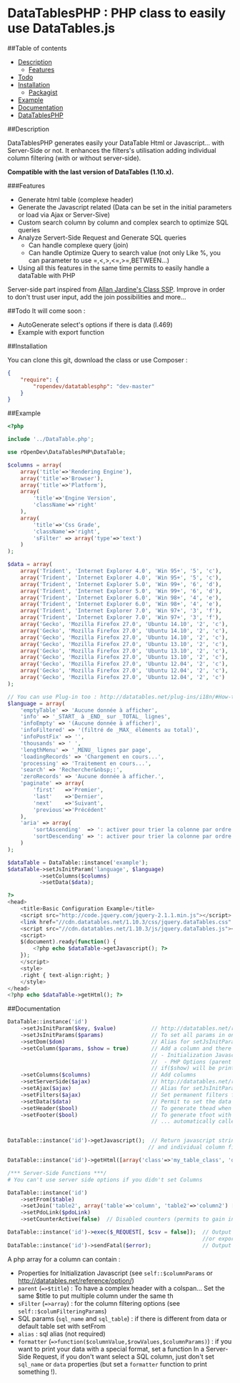 DataTablesPHP : PHP class to easily use DataTables.js
================================================

##Table of contents
* [Description](#description)
    * [Features](#features)
* [Todo](#todo)
* [Installation](#installation)
    * [Packagist](https://packagist.org/packages/ropendev/datatablesphp)
* [Example](#example)
* [Documentation](#documentation)
* [DataTablesPHP](http://www.robin-d.fr/DataTablesPHP/)

##Description

DataTablesPHP generates easily your DataTable Html or Javascript... with Server-Side or not. It enhances the filters's utilisation adding individual column filtering (with or without server-side).

**Compatible with the last version of DataTables (1.10.x).**

###Features
* Generate html table (complexe header)
* Generate the Javascript related (Data can be set in the initial parameters or load via Ajax or Server-Sive)
* Custom search column by column and complex search to optimize SQL queries
* Analyze Servert-Side Request and Generate SQL queries
    * Can handle complexe query (join)
    * Can handle Optimize Query to search value (not only Like %, you can parameter to use =,<,>,<=,>=,BETWEEN...)
* Using all this features in the same time permits to easily handle a dataTable with PHP

Server-side part inspired from [Allan Jardine's Class SSP](https://github.com/DataTables/DataTables/blob/master/examples/server_side/scripts/ssp.class.php). Improve in order to don't trust user input, add the join possibilities and more...

##Todo
It will come soon :
* AutoGenerate select's options if there is data (l.469)
* Example with export function

##Installation

You can clone this git, download the class or use Composer :
```json
{
    "require": {
        "ropendev/datatablesphp": "dev-master"
    }
}
```

##Example

```php
<?php

include '../DataTable.php';

use rOpenDev\DataTablesPHP\DataTable;

$columns = array(
    array('title'=>'Rendering Engine'),
    array('title'=>'Browser'),
    array('title'=>'Platform'),
    array(
        'title'=>'Engine Version',
        'className'=>'right'
    ),
    array(
        'title'=>'Css Grade',
        'className'=>'right',
        'sFilter' => array('type'=>'text')
    )
);

$data = array(
    array('Trident', 'Internet Explorer 4.0', 'Win 95+', '5', 'c'),
    array('Trident', 'Internet Explorer 4.0', 'Win 95+', '5', 'c'),
    array('Trident', 'Internet Explorer 5.0', 'Win 99+', '6', 'd'),
    array('Trident', 'Internet Explorer 5.0', 'Win 99+', '6', 'd'),
    array('Trident', 'Internet Explorer 6.0', 'Win 98+', '4', 'e'),
    array('Trident', 'Internet Explorer 6.0', 'Win 98+', '4', 'e'),
    array('Trident', 'Internet Explorer 7.0', 'Win 97+', '3', 'f'),
    array('Trident', 'Internet Explorer 7.0', 'Win 97+', '3', 'f'),
    array('Gecko', 'Mozilla Firefox 27.0', 'Ubuntu 14.10', '2', 'c'),
    array('Gecko', 'Mozilla Firefox 27.0', 'Ubuntu 14.10', '2', 'c'),
    array('Gecko', 'Mozilla Firefox 27.0', 'Ubuntu 14.10', '2', 'c'),
    array('Gecko', 'Mozilla Firefox 27.0', 'Ubuntu 13.10', '2', 'c'),
    array('Gecko', 'Mozilla Firefox 27.0', 'Ubuntu 13.10', '2', 'c'),
    array('Gecko', 'Mozilla Firefox 27.0', 'Ubuntu 13.10', '2', 'c'),
    array('Gecko', 'Mozilla Firefox 27.0', 'Ubuntu 12.04', '2', 'c'),
    array('Gecko', 'Mozilla Firefox 27.0', 'Ubuntu 12.04', '2', 'c'),
    array('Gecko', 'Mozilla Firefox 27.0', 'Ubuntu 12.04', '2', 'c')
);

// You can use Plug-in too : http://datatables.net/plug-ins/i18n/#How-to-use
$language = array(
    'emptyTable' => 'Aucune donnée à afficher',
    'info' => '_START_ à _END_ sur _TOTAL_ lignes',
    'infoEmpty' => '(Aucune donnée à afficher)',
    'infoFiltered' => '(filtré de _MAX_ éléments au total)',
    'infoPostFix' => '',
    'thousands' => ' ',
    'lengthMenu' => '_MENU_ lignes par page',
    'loadingRecords' => 'Chargement en cours...',
    'processing' => 'Traitement en cours...',
    'search' => 'Rechercher&nbsp;:',
    'zeroRecords' => 'Aucune donnée à afficher.',
    'paginate' => array(
        'first'   =>'Premier',
        'last'    =>'Dernier',
        'next'    =>'Suivant',
        'previous'=>'Précédent'
    ),
    'aria' => array(
        'sortAscending'  => ': activer pour trier la colonne par ordre croissant',
        'sortDescending' => ': activer pour trier la colonne par ordre décroissant'
    )
);

$dataTable = DataTable::instance('example');
$dataTable->setJsInitParam('language', $language)
          ->setColumns($columns)
          ->setData($data);

?>
<head>
    <title>Basic Configuration Example</title>
    <script src="http://code.jquery.com/jquery-2.1.1.min.js"></script>
    <link href="//cdn.datatables.net/1.10.3/css/jquery.dataTables.css" rel="stylesheet">
    <script src="//cdn.datatables.net/1.10.3/js/jquery.dataTables.js"></script>
    <script>
    $(document).ready(function() {
        <?php echo $dataTable->getJavascript(); ?>
    });
    </script>
    <style>
    .right { text-align:right; }
    </style>
</head>
<?php echo $dataTable->getHtml(); ?>
```

##Documentation
```php
DataTable::instance('id')
    ->setJsInitParam($key, $value)           // http://datatables.net/reference/option/
    ->setJsInitParams($params)               // To set all params in one time
    ->setDom($dom)                           // Alias for setJsInitParameter('dom', $dom)
    ->setColumn($params, $show = true)       // Add a column and there options to the table:
                                             // - Initialization Javascript Options (see the doc : DataTables.net > Refererences > Column)
                                             //  - PHP Options (parent for complexe header, sFilter, sql_table, sqlFilter... see l.169)
                                             // if($show) will be printed in the table else will only be load via ajax
    ->setColumns($columns)                   // Add columns
    ->setServerSide($ajax)                   // http://datatables.net/reference/option/ajax
    ->setAjax($ajax)                         // Alias for setJsInitParameter('ajax', $ajax)
    ->setFilters($ajax)                      // Set permanent filters for sql queries (where)
    ->setData($data)                         // Permit to set the data in the DataTables Javascript Initialization.
    ->setHeader($bool)                       // To generate thead when you will call getHtml
    ->setFooter($bool)                       // To generate tfoot with th empty when you will call getHtml.
                                             // ... automatically called if you have set individual column filters


DataTable::instance('id')->getJavascript();  // Return javascript string. It is not embeding JS Files from DataTables.js... only it activation
                                            // and individual column filtering stuff

DataTable::instance('id')->getHtml([array('class'=>'my_table_class', 'data-nuclear'=>'bomb')]);        // Return html table in a string

/*** Server-Side Functions ***/
# You can't use server side options if you didn't set Columns

DataTable::instance('id')
    ->setFrom($table)                                                                                                 // Name of the table to query
    ->setJoin('table2', array('table'=>'column', 'table2'=>'column2') [, $join = 'LEFT JOIN', $duplicate = false])    // Table to join
    ->setPdoLink($pdoLink)                                                                                            // Add PHP PDO class link
    ->setCounterActive(false)  // Disabled counters (permits to gain in performanche, think to change your infoFiltered)

DataTable::instance('id')->exec($_REQUEST[, $csv = false]);  // Output the json results
                                                             //or export to csv format (use setInitFilter before if you use Individual column Filters)
DataTable::instance('id')->sendFatal($error);                // Output an error
```

A php array for a column can contain :
* Properties for Initialization Javascript (see `self::$columnParams` or http://datatables.net/reference/option/)
* `parent` (`=>$title`) : To have a complex header with a colspan... Set the same $title to put multiple column under the same th
* `sFilter` (`=>array`) : for the column filtering options (see `self::$columFilteringParams`)
* SQL params (`sql_name` and `sql_table`) : if there is different from data or default table set with setFrom
* `alias` : sql alias (not required)
* `formatter` (`=>function($columnValue,$rowValues,$columnParams)`) : if you want to print your data with a special format, set a function
In a Server-Side Request, if you don't want select a SQL column, just don't set `sql_name` or `data` properties (but set a `formatter` function to print something !).

